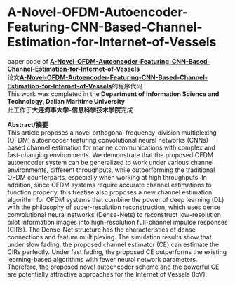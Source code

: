 A-Novel-OFDM-Autoencoder-Featuring-CNN-Based-Channel-Estimation-for-Internet-of-Vessels
=======================================================================================
paper code of [**A-Novel-OFDM-Autoencoder-Featuring-CNN-Based-Channel-Estimation-for-Internet-of-Vessels**](https://ieeexplore.ieee.org/document/9060913)  
论文[**A-Novel-OFDM-Autoencoder-Featuring-CNN-Based-Channel-Estimation-for-Internet-of-Vessels**](https://ieeexplore.ieee.org/document/9060913)的程序代码  
This work was completed in the **Department of Information Science and Technology, Dalian Maritime University**  
此工作于**大连海事大学-信息科学技术学院**完成  

**Abstract/摘要**  
This article proposes a novel orthogonal frequency-division multiplexing (OFDM) autoencoder featuring convolutional neural networks (CNNs)-based channel estimation for marine communications with complex and fast-changing environments. We demonstrate that the proposed OFDM autoencoder system can be generalized to work under various channel environments, different throughputs, while outperforming the traditional OFDM counterparts, especially when working at high throughputs. In addition, since OFDM systems require accurate channel estimations to function properly, this treatise also proposes a new channel estimation algorithm for OFDM systems that combine the power of deep learning (DL) with the philosophy of super-resolution reconstruction, which uses dense convolutional neural networks (Dense-Nets) to reconstruct low-resolution pilot information images into high-resolution full-channel impulse responses (CIRs). The Dense-Net structure has the characteristics of dense connections and feature multiplexing. The simulation results show that under slow fading, the proposed channel estimator (CE) can estimate the CIRs perfectly. Under fast fading, the proposed CE outperforms the existing learning-based algorithms with fewer neural network parameters. Therefore, the proposed novel autoencoder scheme and the powerful CE are potentially attractive approaches for the Internet of Vessels (IoV).
